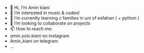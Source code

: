 - 👋 Hi, I’m Amin kiani
- 👀 I’m interested in music & codes!
- 🌱 I’m currently learning c families in uni of esfahan ( + python )
- 💞️ I’m looking to collaborate on projects
- 📫 How to reach me:
-  _amin.solo.kiani_  on instagram 
- Amin_kiani on telegram
- ...

